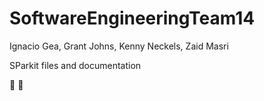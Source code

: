 # SoftwareEngineeringTeam14
Ignacio Gea,
Grant Johns,
Kenny Neckels,
Zaid Masri

SParkit files and documentation

:pizza: :dancer:
